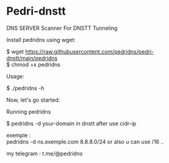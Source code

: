 # Pedri-dnstt
DNS SERVER Scanner For DNSTT Tunneling

Install pedridns using wget:

$ wget https://raw.githubusercontent.com/pedridns/pedri-dnstt/main/pedridns             
$ chmod +x pedridns     

Usage:                     

$ ./pedridns -h 

Now, let's go started:        

Running pedridns

$ pedridns -d your-domain in dnstt after use cidr-ip

exemple :                                       
pedridns -d ns.exemple.com 8.8.8.0/24 or also u can use /16 ..

my telegram : t.me/@pedridns 
